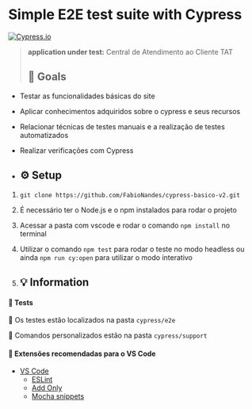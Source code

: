 # **Simple** E2E test suite with Cypress
[![Cypress.io](https://img.shields.io/badge/tested%20with-Cypress-04C38E.svg)](https://www.cypress.io/)

> **application under test:** Central de Atendimento ao Cliente TAT  
>
> ## :goal_net: Goals
- Testar as funcionalidades básicas do site
- Aplicar conhecimentos adquiridos sobre o cypress e seus recursos
- Relacionar técnicas de testes manuais e a realização de testes automatizados
- Realizar verificações com Cypress

- ## :gear: Setup

1. `git clone https://github.com/FabioNandes/cypress-basico-v2.git`
2. É necessário ter o Node.js e o npm instalados para rodar o projeto
3. Acessar a pasta com vscode e rodar o comando `npm install` no terminal
4. Utilizar o comando `npm test` para rodar o teste no modo headless ou ainda `npm run cy:open` para utilizar o modo interativo

3. ## :bulb: Information
#### :test_tube: Tests
:file_folder: Os testes estão localizados na pasta `cypress/e2e` 

:file_folder: Comandos personalizados estão na pasta `cypress/support`  

#### :diamond_shape_with_a_dot_inside: Extensões recomendadas para o VS Code
- [VS Code](https://code.visualstudio.com/download) 
    - [ESLint](https://marketplace.visualstudio.com/items?itemName=dbaeumer.vscode-eslint) 
    - [Add Only](https://marketplace.visualstudio.com/items?itemName=ub1que.add-only) 
    - [Mocha snippets](https://marketplace.visualstudio.com/items?itemName=spoonscen.es6-mocha-snippets)


 
